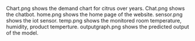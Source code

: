 Chart.png shows the demand chart for citrus over years.
Chat.png shows the chatbot.
home.png shows the home page of the website.
sensor.png shows the iot sensor.
temp.png shows the monitored room temperature, humidity, product temperture.
outputgraph.png shows the predicted output of the model.
